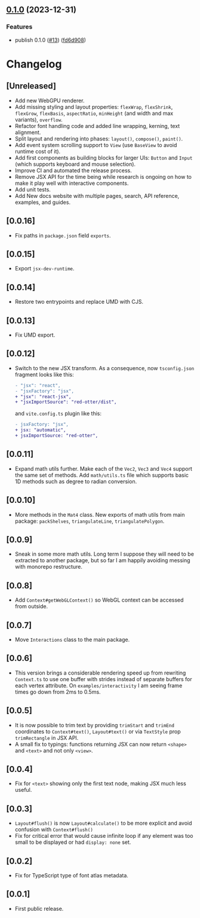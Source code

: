 

## [0.1.0](https://github.com/tchayen/red-otter/compare/v0.0.16...v0.1.0) (2023-12-31)


### Features

* publish 0.1.0 ([#13](https://github.com/tchayen/red-otter/issues/13)) ([fd6d908](https://github.com/tchayen/red-otter/commit/fd6d9087f724dc223d039599c3c01b1397f49484))

# Changelog

## [Unreleased]

- Add new WebGPU renderer.
- Add missing styling and layout properties: `flexWrap`, `flexShrink`, `flexGrow`, `flexBasis`, `aspectRatio`, `minHeight` (and width and max variants), `overflow`.
- Refactor font handling code and added line wrapping, kerning, text alignment.
- Split layout and rendering into phases: `layout()`, `compose()`, `paint()`.
- Add event system scrolling support to `View` (use `BaseView` to avoid runtime cost of it).
- Add first components as building blocks for larger UIs: `Button` and `Input` (which supports keyboard and mouse selection).
- Improve CI and automated the release process.
- Remove JSX API for the time being while research is ongoing on how to make it play well with interactive components.
- Add unit tests.
- Add New docs website with multiple pages, search, API reference, examples, and guides.

## [0.0.16]

- Fix paths in `package.json` field `exports`.

## [0.0.15]

- Export `jsx-dev-runtime`.

## [0.0.14]

- Restore two entrypoints and replace UMD with CJS.

## [0.0.13]

- Fix UMD export.

## [0.0.12]

- Switch to the new JSX transform. As a consequence, now `tsconfig.json` fragment looks like this:
  ```diff
  - "jsx": "react",
  - "jsxFactory": "jsx",
  + "jsx": "react-jsx",
  + "jsxImportSource": "red-otter/dist",
  ```
  and `vite.config.ts` plugin like this:
  ```diff
  - jsxFactory: "jsx",
  + jsx: "automatic",
  + jsxImportSource: "red-otter",
  ```

## [0.0.11]

- Expand math utils further. Make each of the `Vec2`, `Vec3` and `Vec4` support the same set of methods. Add `math/utils.ts` file which supports basic 1D methods such as degree to radian conversion.

## [0.0.10]

- More methods in the `Mat4` class. New exports of math utils from main package: `packShelves`, `triangulateLine`, `triangulatePolygon`.

## [0.0.9]

- Sneak in some more math utils. Long term I suppose they will need to be extracted to another package, but so far I am happily avoiding messing with monorepo restructure.

## [0.0.8]

- Add `Context#getWebGLContext()` so WebGL context can be accessed from outside.

## [0.0.7]

- Move `Interactions` class to the main package.

## [0.0.6]

- This version brings a considerable rendering speed up from rewriting `Context.ts` to use one buffer with strides instead of separate buffers for each vertex attribute. On `examples/interactivity` I am seeing frame times go down from 2ms to 0.5ms.

## [0.0.5]

- It is now possible to trim text by providing `trimStart` and `trimEnd` coordinates to `Context#text()`, `Layout#text()` or via `TextStyle` prop `trimRectangle` in JSX API.
- A small fix to typings: functions returning JSX can now return `<shape>` and `<text>` and not only `<view>`.

## [0.0.4]

- Fix for `<text>` showing only the first text node, making JSX much less useful.

## [0.0.3]

- `Layout#flush()` is now `Layout#calculate()` to be more explicit and avoid confusion with `Context#flush()`
- Fix for critical error that would cause infinite loop if any element was too small to be displayed or had `display: none` set.

## [0.0.2]

- Fix for TypeScript type of font atlas metadata.

## [0.0.1]

- First public release.
